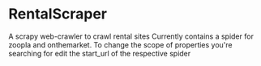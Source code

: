 # RentalScraper
A scrapy web-crawler to crawl rental sites
Currently contains a spider for zoopla and onthemarket.
To change the scope of properties you're searching for edit the start_url of the respective spider
